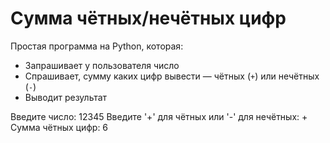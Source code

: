 # Сумма чётных/нечётных цифр

Простая программа на Python, которая:

- Запрашивает у пользователя число
- Спрашивает, сумму каких цифр вывести — чётных (`+`) или нечётных (`-`)
- Выводит результат

Введите число: 12345
Введите '+' для чётных или '-' для нечётных: +
Сумма чётных цифр: 6

